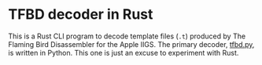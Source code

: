 # TFBD decoder in Rust

This is a Rust CLI program to decode template files (`.t`) produced by The Flaming
Bird Disassembler for the Apple IIGS. The primary decoder,
[tfbd.py](https://github.com/ursetto/a2composer/blob/master/midi-magic/tfbd.py),
is written in Python. This one is just an excuse to experiment with
Rust.
